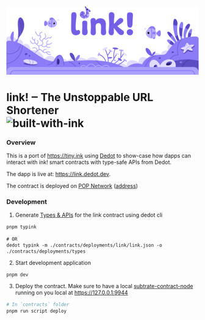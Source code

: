 <img src="./.images/header.png" />

# link! ‒ The Unstoppable URL Shortener<br/> ![built-with-ink][i1]

[i1]: /.images/badge_flat.svg


### Overview

This is a port of https://tiny.ink using [Dedot](https://dedot.dev) to show-case how dapps can interact with ink! smart contracts with type-safe APIs from Dedot.

The dapp is live at: https://link.dedot.dev.

The contract is deployed on [POP Network](https://popnetwork.xyz/) ([address](https://github.com/dedotdev/link/blob/master/contracts/deployments/link/pop-network.ts))

### Development

1. Generate [Types & APIs](https://github.com/dedotdev/link/tree/master/contracts/deployments/types/link) for the link contract using dedot cli

```shell
pnpm typink

# OR
dedot typink -m ./contracts/deployments/link/link.json -o ./contracts/deployments/types
```

2. Start development application

```shell
pnpm dev
```

3. Deploy the contract. Make sure to have a local [subtrate-contract-node](https://github.com/paritytech/substrate-contracts-node) running on you local at https://127.0.0.1:9944

```sh
# In `contracts` folder
pnpm run script deploy
```
